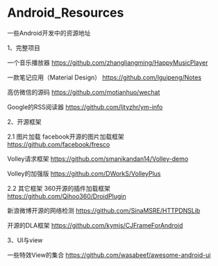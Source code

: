 # Android_Resources
一些Android开发中的资源地址


1、完整项目

一个音乐播放器
https://github.com/zhangliangming/HappyMusicPlayer

一款笔记应用（Material Design）
https://github.com/lguipeng/Notes

高仿微信的源码
https://github.com/motianhuo/wechat

Google的RSS阅读器
https://github.com/ljtyzhr/ym-info

2、开源框架

2.1 图片加载
facebook开源的图片加载框架
https://github.com/facebook/fresco

Volley请求框架
https://github.com/smanikandan14/Volley-demo

Volley的加强版
https://github.com/DWorkS/VolleyPlus

2.2 其它框架
360开源的插件加载框架
https://github.com/Qihoo360/DroidPlugin

新浪微博开源的网络检测
https://github.com/SinaMSRE/HTTPDNSLib

开源的DLA框架
https://github.com/kymjs/CJFrameForAndroid


3、UI与view

一些特效View的集合
https://github.com/wasabeef/awesome-android-ui
